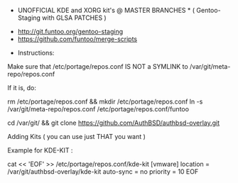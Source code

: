 * UNOFFICIAL KDE and XORG kit's @ MASTER BRANCHES *
( Gentoo-Staging with GLSA PATCHES )

- http://git.funtoo.org/gentoo-staging
- https://github.com/funtoo/merge-scripts

* Instructions:

Make sure that /etc/portage/repos.conf IS NOT a SYMLINK to /var/git/meta-repo/repos.conf

If it is, do: 

rm /etc/portage/repos.conf && mkdir /etc/portage/repos.conf 
ln -s /var/git/meta-repo/repos.conf /etc/portage/repos.conf/funtoo

cd /var/git/ && git clone https://github.com/AuthBSD/authbsd-overlay.git

Adding Kits ( you can use just THAT  you want )

Example for KDE-KIT :

cat << 'EOF' >> /etc/portage/repos.conf/kde-kit
[vmware]
location = /var/git/authbsd-overlay/kde-kit
auto-sync = no
priority = 10
EOF






